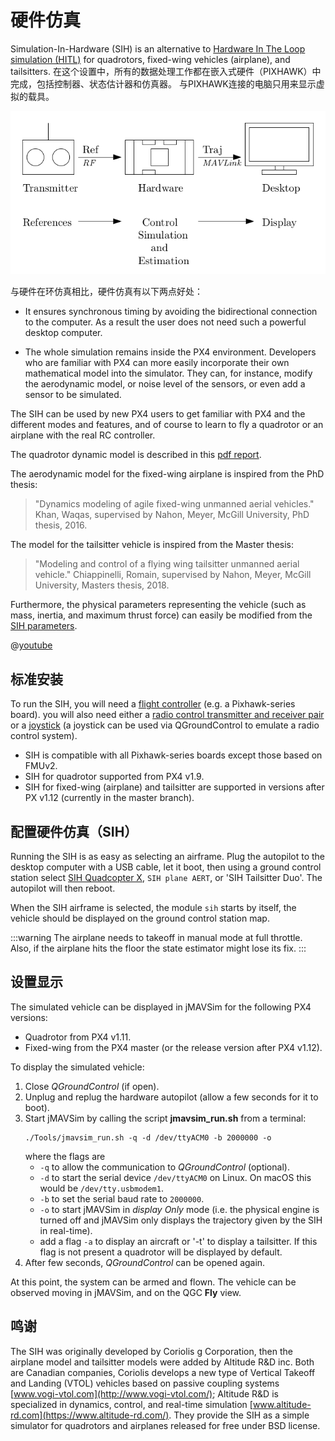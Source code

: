 # 硬件仿真

Simulation-In-Hardware (SIH) is an alternative to [Hardware In The Loop simulation (HITL)](../simulation/hitl.md) for quadrotors, fixed-wing vehicles (airplane), and tailsitters. 在这个设置中，所有的数据处理工作都在嵌入式硬件（PIXHAWK）中完成，包括控制器、状态估计器和仿真器。 与PIXHAWK连接的电脑只用来显示虚拟的载具。

![仿真器 MAVLink API](../../assets/diagrams/SIH_diagram.png)

与硬件在环仿真相比，硬件仿真有以下两点好处：
- It ensures synchronous timing by avoiding the bidirectional connection to the computer. As a result the user does not need such a powerful desktop computer.

- The whole simulation remains inside the PX4 environment. Developers who are familiar with PX4 can more easily incorporate their own mathematical model into the simulator. They can, for instance, modify the aerodynamic model, or noise level of the sensors, or even add a sensor to be simulated.

The SIH can be used by new PX4 users to get familiar with PX4 and the different modes and features, and of course to learn to fly a quadrotor or an airplane with the real RC controller.

The quadrotor dynamic model is described in this [pdf report](https://github.com/PX4/PX4-user_guide/raw/main/assets/simulation/SIH_dynamic_model.pdf).

The aerodynamic model for the fixed-wing airplane is inspired from the PhD thesis:
> "Dynamics modeling of agile fixed-wing unmanned aerial vehicles." Khan, Waqas, supervised by Nahon, Meyer, McGill University, PhD thesis, 2016.

The model for the tailsitter vehicle is inspired from the Master thesis:
> "Modeling and control of a flying wing tailsitter unmanned aerial vehicle." Chiappinelli, Romain, supervised by Nahon, Meyer, McGill University, Masters thesis, 2018.

Furthermore, the physical parameters representing the vehicle (such as mass, inertia, and maximum thrust force) can easily be modified from the [SIH parameters](../advanced_config/parameter_reference.md#simulation-in-hardware).

@[youtube](https://youtu.be/PzIpSCRD8Jo)

## 标准安装

To run the SIH, you will need a [flight controller](../flight_controller/README.md) (e.g. a Pixhawk-series board). you will also need either a [radio control transmitter and receiver pair](../getting_started/rc_transmitter_receiver.md) or a [joystick](https://docs.qgroundcontrol.com/master/en/SetupView/Joystick.html) (a joystick can be used via QGroundControl to emulate a radio control system).

- SIH is compatible with all Pixhawk-series boards except those based on FMUv2.
- SIH for quadrotor supported from PX4 v1.9.
- SIH for fixed-wing (airplane) and tailsitter are supported in versions after PX v1.12 (currently in the master branch).

## 配置硬件仿真（SIH）

Running the SIH is as easy as selecting an airframe. Plug the autopilot to the desktop computer with a USB cable, let it boot, then using a ground control station select [SIH Quadcopter X](../airframes/airframe_reference.md#simulation-copter), `SIH plane AERT`, or 'SIH Tailsitter Duo'. The autopilot will then reboot.

When the SIH airframe is selected, the module `sih` starts by itself, the vehicle should be displayed on the ground control station map.

:::warning
The airplane needs to takeoff in manual mode at full throttle. Also, if the airplane hits the floor the state estimator might lose its fix.
:::

## 设置显示

The simulated vehicle can be displayed in jMAVSim for the following PX4 versions:
- Quadrotor from PX4 v1.11.
- Fixed-wing from the PX4 master (or the release version after PX4 v1.12).

To display the simulated vehicle:
1. Close *QGroundControl* (if open).
1. Unplug and replug the hardware autopilot (allow a few seconds for it to boot).
1. Start jMAVSim by calling the script **jmavsim_run.sh** from a terminal:
   ```
   ./Tools/jmavsim_run.sh -q -d /dev/ttyACM0 -b 2000000 -o
   ```
   where the flags are
   - `-q` to allow the communication to *QGroundControl* (optional).
   - `-d` to start the serial device `/dev/ttyACM0` on Linux. On macOS this would be `/dev/tty.usbmodem1`.
   - `-b` to set the serial baud rate to `2000000`.
   - `-o` to start jMAVSim in *display Only* mode (i.e. the physical engine is turned off and jMAVSim only displays the trajectory given by the SIH in real-time).
   - add a flag `-a` to display an aircraft or '-t' to display a tailsitter. If this flag is not present a quadrotor will be displayed by default.
1. After few seconds, *QGroundControl* can be opened again.

At this point, the system can be armed and flown. The vehicle can be observed moving in jMAVSim, and on the QGC __Fly__ view.


## 鸣谢

The SIH was originally developed by Coriolis g Corporation, then the airplane model and tailsitter models were added by Altitude R&D inc. Both are Canadian companies, Coriolis develops a new type of Vertical Takeoff and Landing (VTOL) vehicles based on passive coupling systems [www.vogi-vtol.com](http://www.vogi-vtol.com/); Altitude R&D is specialized in dynamics, control, and real-time simulation [www.altitude-rd.com](https://www.altitude-rd.com/). They provide the SIH as a simple simulator for quadrotors and airplanes released for free under BSD license.
